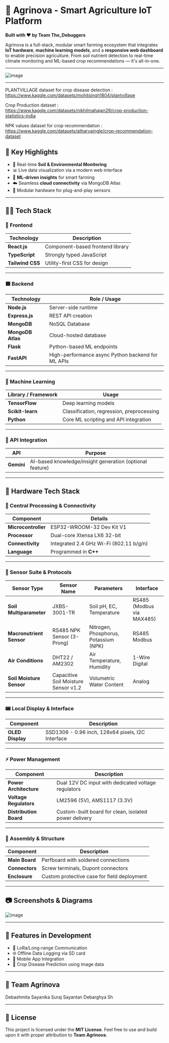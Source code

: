 # 🌾 Agrinova - Smart Agriculture IoT Platform

**Built with ❤️ by Team The_Debuggers**

Agrinova is a full-stack, modular smart farming ecosystem that integrates **IoT hardware**, **machine learning models**, and a **responsive web dashboard** to enable precision agriculture. From soil nutrient detection to real-time climate monitoring and ML-based crop recommendations — it's all-in-one.

---

![image](https://github.com/user-attachments/assets/edd1c068-ebd2-4a7c-912f-b8b671a755bb)

---

PLANTVILLAGE dataset for crop disease detection : https://www.kaggle.com/datasets/mohitsingh1804/plantvillage

Crop Production dataset : https://www.kaggle.com/datasets/nikhilmahajan29/crop-production-statistics-india

NPK values dataset for crop recommendation : https://www.kaggle.com/datasets/atharvaingle/crop-recommendation-dataset


## 📌 Key Highlights

- 🌱 Real-time **Soil & Environmental Monitoring**
- 📊 Live data visualization via a modern web interface
- 🧠 **ML-driven insights** for smart farming
- ☁️ Seamless **cloud connectivity** via MongoDB Atlas
- 🧩 Modular hardware for plug-and-play sensors

---

## 🧑‍💻 Tech Stack

### 🔷 Frontend

| Technology   | Description                              |
|--------------|------------------------------------------|
| **React.js** | Component-based frontend library         |
| **TypeScript** | Strongly typed JavaScript              |
| **Tailwind CSS** | Utility-first CSS for design         |

---

### 🟩 Backend

| Technology     | Role / Usage                                      |
|----------------|---------------------------------------------------|
| **Node.js**    | Server-side runtime                               |
| **Express.js** | REST API creation                                 |
| **MongoDB**    | NoSQL Database                                    |
| **MongoDB Atlas** | Cloud-hosted database                         |
| **Flask**      | Python-based ML endpoints                         |
| **FastAPI**    | High-performance async Python backend for ML APIs |

---

### 🤖 Machine Learning

| Library / Framework   | Usage                                          |
|------------------------|-----------------------------------------------|
| **TensorFlow**         | Deep learning models                          |
| **Scikit-learn**       | Classification, regression, preprocessing     |
| **Python**             | Core ML scripting and API integration         |

---

### 🔗 API Integration

| API         | Purpose                          |
|-------------|----------------------------------|
| **Gemini**  | AI-based knowledge/insight generation (optional feature) |

---

## 🔧 Hardware Tech Stack

### 🧠 Central Processing & Connectivity

| Component          | Details                                                                 |
|--------------------|-------------------------------------------------------------------------|
| **Microcontroller** | ESP32-WROOM-32 Dev Kit V1                                               |
| **Processor**       | Dual-core Xtensa LX6 32-bit                                             |
| **Connectivity**    | Integrated 2.4 GHz Wi-Fi (802.11 b/g/n)                                 |
| **Language**        | Programmed in **C++**                                                   |

---

### 🌱 Sensor Suite & Protocols

| Sensor Type                | Sensor Name                            | Parameters                              | Interface           |
|----------------------------|----------------------------------------|------------------------------------------|---------------------|
| **Soil Multiparameter**    | JXBS-3001-TR                           | Soil pH, EC, Temperature                 | RS485 (Modbus via MAX485) |
| **Macronutrient Sensor**   | RS485 NPK Sensor (3-Prong)             | Nitrogen, Phosphorus, Potassium (NPK)   | RS485 Modbus        |
| **Air Conditions**         | DHT22 / AM2302                         | Air Temperature, Humidity               | 1-Wire Digital       |
| **Soil Moisture Sensor**   | Capacitive Soil Moisture Sensor v1.2   | Volumetric Water Content                | Analog              |

---

### 📟 Local Display & Interface

| Component             | Description                                      |
|------------------------|--------------------------------------------------|
| **OLED Display**       | SSD1306 - 0.96 inch, 128x64 pixels, I2C Interface |

---

### ⚡ Power Management

| Component                     | Description                                             |
|-------------------------------|---------------------------------------------------------|
| **Power Architecture**        | Dual 12V DC input with dedicated voltage regulators     |
| **Voltage Regulators**        | LM2596 (5V), AMS1117 (3.3V)                             |
| **Distribution Board**        | Custom-built board for clean, isolated power delivery   |

---

### 🔩 Assembly & Structure

| Component         | Description                                   |
|-------------------|-----------------------------------------------|
| **Main Board**     | Perfboard with soldered connections           |
| **Connectors**     | Screw terminals, Dupont connectors            |
| **Enclosure**      | Custom protective case for field deployment  |

---

## 📷 Screenshots & Diagrams


![image](https://github.com/user-attachments/assets/99b52b1d-ec06-43f1-a2b7-9a6d1b2e8f33)


---

## 🚀 Features in Development

- 📡 LoRa/Long-range Communication
- 🌐 Offline Data Logging via SD card
- 📱 Mobile App Integration
- 🤖 Crop Disease Prediction using image data

---

## 👥 Team Agrinova
 Debashmita 
 Sayanika
 Suraj
 Sayantan
 Debarghya
 Sh


---

## 📄 License

This project is licensed under the **MIT License**. Feel free to use and build upon it with proper attribution to **Team Agrinova**.

